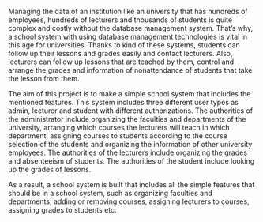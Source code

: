 

Managing the data of an institution like an university that has hundreds of employees, hundreds of lecturers and thousands of students is quite complex and costly without the database management system. That’s why, a school system with using database management technologies is vital in this age for universities. Thanks to kind of these systems, students can follow up their lessons and grades easily and contact lecturers. Also, lecturers can follow up lessons that are teached by them, control and arrange the grades and information of nonattendance of students that take the lesson from them.

The aim of this project is to make a simple school system that includes the mentioned features. This system includes three different user types as admin, lecturer and student with different authorizations. The authorities of the administrator include organizing the faculties and departments of the university, arranging which courses the lecturers will teach in which department, assigning courses to students according to the course selection of the students and organizing the information of other university employees. The authorities of the lecturers include organizing the grades and absenteeism of students. The authorities of the student include looking up the grades of lessons.

As a result, a school system is built that includes all the simple features that should be in a school system, such as organizing faculties and departments, adding or removing courses, assigning lecturers to courses, assigning grades to students etc.
